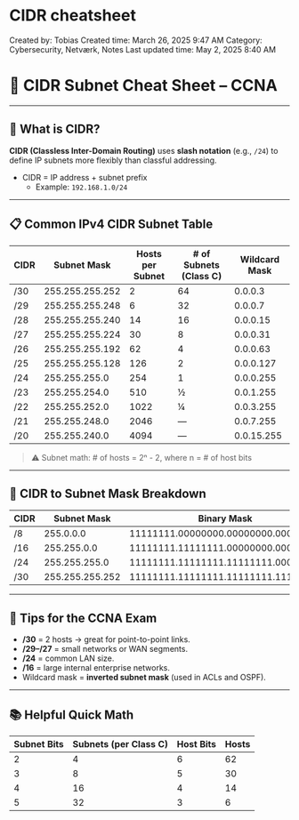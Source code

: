 # CIDR cheatsheet

Created by: Tobias
Created time: March 26, 2025 9:47 AM
Category: Cybersecurity, Netværk, Notes
Last updated time: May 2, 2025 8:40 AM

# 📏 CIDR Subnet Cheat Sheet – CCNA

---

## 🧠 What is CIDR?

**CIDR (Classless Inter-Domain Routing)** uses **slash notation** (e.g., `/24`) to define IP subnets more flexibly than classful addressing.

- CIDR = IP address + subnet prefix
    - Example: `192.168.1.0/24`

---

## 📋 Common IPv4 CIDR Subnet Table

| CIDR | Subnet Mask | Hosts per Subnet | # of Subnets (Class C) | Wildcard Mask |
| --- | --- | --- | --- | --- |
| /30 | 255.255.255.252 | 2 | 64 | 0.0.0.3 |
| /29 | 255.255.255.248 | 6 | 32 | 0.0.0.7 |
| /28 | 255.255.255.240 | 14 | 16 | 0.0.0.15 |
| /27 | 255.255.255.224 | 30 | 8 | 0.0.0.31 |
| /26 | 255.255.255.192 | 62 | 4 | 0.0.0.63 |
| /25 | 255.255.255.128 | 126 | 2 | 0.0.0.127 |
| /24 | 255.255.255.0 | 254 | 1 | 0.0.0.255 |
| /23 | 255.255.254.0 | 510 | ½ | 0.0.1.255 |
| /22 | 255.255.252.0 | 1022 | ¼ | 0.0.3.255 |
| /21 | 255.255.248.0 | 2046 | — | 0.0.7.255 |
| /20 | 255.255.240.0 | 4094 | — | 0.0.15.255 |

> ⚠️ Subnet math: # of hosts = 2ⁿ - 2, where n = # of host bits
> 

---

## 🔢 CIDR to Subnet Mask Breakdown

| CIDR | Subnet Mask | Binary Mask |
| --- | --- | --- |
| /8 | 255.0.0.0 | 11111111.00000000.00000000.00000000 |
| /16 | 255.255.0.0 | 11111111.11111111.00000000.00000000 |
| /24 | 255.255.255.0 | 11111111.11111111.11111111.00000000 |
| /30 | 255.255.255.252 | 11111111.11111111.11111111.11111100 |

---

## 🎯 Tips for the CCNA Exam

- **/30** = 2 hosts → great for point-to-point links.
- **/29–/27** = small networks or WAN segments.
- **/24** = common LAN size.
- **/16** = large internal enterprise networks.
- Wildcard mask = **inverted subnet mask** (used in ACLs and OSPF).

---

## 📚 Helpful Quick Math

| Subnet Bits | Subnets (per Class C) | Host Bits | Hosts |
| --- | --- | --- | --- |
| 2 | 4 | 6 | 62 |
| 3 | 8 | 5 | 30 |
| 4 | 16 | 4 | 14 |
| 5 | 32 | 3 | 6 |